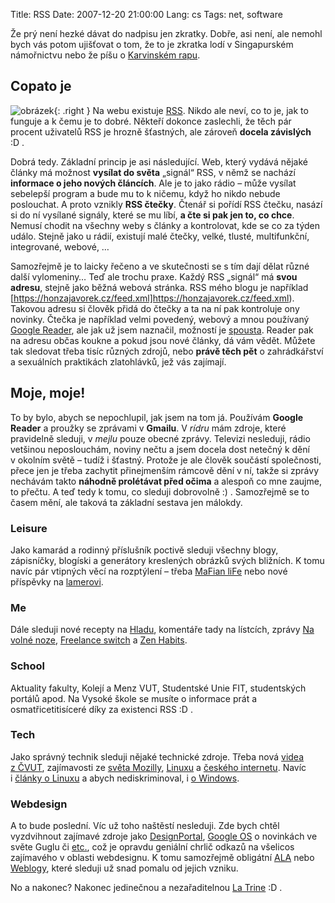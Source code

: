 Title: RSS
Date: 2007-12-20 21:00:00
Lang: cs
Tags: net, software

Že prý není hezké dávat do nadpisu jen zkratky. Dobře, asi není, ale nemohl bych vás potom ujišťovat o tom, že to je zkratka lodí v Singapurském námořnictvu nebo že píšu o [Karvinském rapu](http://cs.wikipedia.org/wiki/Rhymes_Street_Squad).

## Copato je

![obrázek]({static}/images/17.jpg){: .right } Na webu existuje [RSS](http://cs.wikipedia.org/wiki/RSS). Nikdo ale neví, co to je, jak to funguje a k čemu je to dobré. Někteří dokonce zaslechli, že těch pár procent uživatelů RSS je hrozně šťastných, ale zároveň **docela závislých** :D .

Dobrá tedy. Základní princip je asi následující. Web, který vydává nějaké články má možnost **vysílat do světa** „signál“ RSS, v němž se nachází **informace o jeho nových článcích**. Ale je to jako rádio – může vysílat sebelepší program a bude mu to k ničemu, když ho nikdo nebude poslouchat. A proto vznikly **RSS čtečky**. Čtenář si pořídí RSS čtečku, nasází si do ní vysílané signály, které se mu líbí, **a čte si pak jen to, co chce**. Nemusí chodit na všechny weby s články a kontrolovat, kde se co za týden událo. Stejně jako u rádií, existují malé čtečky, velké, tlusté, multifunkční, integrované, webové, …

Samozřejmě je to laicky řečeno a ve skutečnosti se s tím dají dělat různé další vylomeniny… Teď ale trochu praxe. Každý RSS „signál“ má **svou adresu**, stejně jako běžná webová stránka. RSS mého blogu je například [https://honzajavorek.cz/feed.xml]https://honzajavorek.cz/feed.xml). Takovou adresu si člověk přidá do čtečky a ta na ní pak kontroluje ony novinky. Čtečka je například velmi povedený, webový a mnou používaný [Google Reader](http://www.google.com/reader/), ale jak už jsem naznačil, možností je [spousta](http://www.google.cz/search?q=rss+čtečka&ie=utf-8). Reader pak na adresu občas koukne a pokud jsou nové články, dá vám vědět. Můžete tak sledovat třeba tisíc různých zdrojů, nebo **právě těch pět** o zahrádkářství a sexuálních praktikách zlatohlávků, jež vás zajímají.

## Moje, moje!

To by bylo, abych se nepochlupil, jak jsem na tom já. Používám **Google Reader** a proužky se zprávami v **Gmailu**. V *rídru* mám zdroje, které pravidelně sleduji, v *mejlu* pouze obecné zprávy. Televizi nesleduji, rádio vetšinou neposlouchám, noviny nečtu a jsem docela dost netečný k dění v okolním světě – tudíž i šťastný. Protože je ale člověk součástí společnosti, přece jen je třeba zachytit přinejmenším rámcově dění v ní, takže si zprávy nechávám takto **náhodně prolétávat před očima** a alespoň co mne zaujme, to přečtu. A teď tedy k tomu, co sleduji dobrovolně :) . Samozřejmě se to časem mění, ale taková ta základní sestava jen málokdy.

### Leisure

Jako kamarád a rodinný příslušník poctivě sleduji všechny blogy, zápisníčky, blogíski a generátory kreslených obrázků svých bližních. K tomu navíc pár vtipných věcí na rozptýlení – třeba [MaFian liFe](http://www-ucjf.troja.mff.cuni.cz/scheirich/?s=4) nebo nové příspěvky na [lamerovi](http://lamer.cz/).

### Me

Dále sleduji nové recepty na [Hladu](http://hlad.javorek.net/), komentáře tady na lístcích, zprávy [Na volné noze](http://navolnenoze.cz/), [Freelance switch](http://freelanceswitch.com/) a [Zen Habits](http://zenhabits.net/).

### School

Aktuality fakulty, Kolejí a Menz VUT, Studentské Unie FIT, studentských portálů apod. Na Vysoké škole se musíte o informace prát a osmatřicetitisíceré díky za existenci RSS :D .

### Tech

Jako správný technik sleduji nějaké technické zdroje. Třeba nová [videa z ČVUT](http://www.avc-cvut.cz/), zajímavosti ze [světa Mozilly](http://jasnapaka.bloguje.cz/), [Linuxu](http://www.root.cz/zpravicky/) a [českého internetu](http://www.lupa.cz/zpravicky/). Navíc i [články o Linuxu](http://www.linuxexpres.cz/) a abych nediskriminoval, i [o Windows](http://winarna.blog.cz/).

### Webdesign

A to bude poslední. Víc už toho naštěstí nesleduji. Zde bych chtěl vyzdvihnout zajímavé zdroje jako [DesignPortal](http://www.designportal.cz/), [Google OS](http://googlesystem.blogspot.com/) o novinkách ve světe Guglu či [etc.](http://www.fortysomething.ca/mt/etc/), což je opravdu geniální chrlič odkazů na všelicos zajímavého v oblasti webdesignu. K tomu samozřejmě obligátní [ALA](http://www.alistapart.com/) nebo [Weblogy](http://www.weblogy.cz/), které sleduji už snad pomalu od jejich vzniku.

No a nakonec? Nakonec jedinečnou a nezařaditelnou [La Trine](http://latrine.dgx.cz/) :D .
